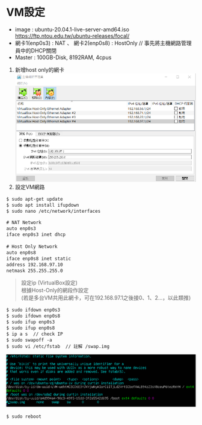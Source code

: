 # VM設定
* image : ubuntu-20.04.1-live-server-amd64.iso
  <https://ftp.ntou.edu.tw/ubuntu-releases/focal/>
* 網卡1(enp0s3) : NAT 、 網卡2(enp0s8) : HostOnly       // 事先將主機網路管理員中的DHCP關閉
* Master : 100GB-Disk, 8192RAM, 4cpus 
1. 新增host only的網卡
![image](https://github.com/jai-9110/Harmonia-FL/blob/31567292b06222cd63eaa73c10aa09a6861608ff/picture/%E4%B8%BB%E6%A9%9F%E7%B6%B2%E8%B7%AF%E7%AE%A1%E7%90%86%E5%93%A1.png)
2. 設定VM網路
```
$ sudo apt-get update
$ sudo apt install ifupdown
$ sudo nano /etc/network/interfaces
```
```
# NAT Network
auto enp0s3
iface enp0s3 inet dhcp

# Host Only Network
auto enp0s8
iface enp0s8 inet static
address 192.168.97.10
netmask 255.255.255.0 
```
> 設定ip (VirtualBox設定)  
> 根據Host-Only的網段作設定  
> (若是多台VM共用此網卡，可在192.168.97.1之後接0、1、2...，以此類推)
```
$ sudo ifdown enp0s3
$ sudo ifdown enp0s8
$ sudo ifup enp0s3
$ sudo ifup enp0s8
$ ip a s  // check IP
$ sudo swapoff -a
$ sudo vi /etc/fstab  // 註解 /swap.img
```
![image](https://github.com/jai-9110/Harmonia-FL/blob/ec6863ea3fe73b4a99cd8c955b3dc2f447b3f4ff/picture/swap.png)
```
$ sudo reboot
```
